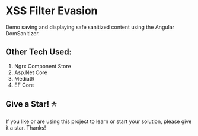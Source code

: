 # XSS Filter Evasion

Demo saving and displaying safe sanitized content using the Angular DomSanitizer.

## Other Tech Used:
1. Ngrx Component Store
2. Asp.Net Core
3. MediatR
4. EF Core

## Give a Star! :star:

If you like or are using this project to learn or start your solution, please give it a star. Thanks!
